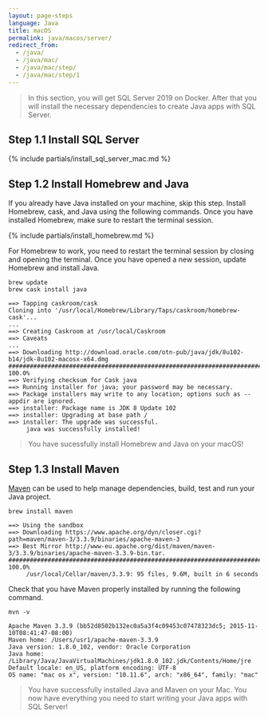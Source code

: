 ```yaml
---
layout: page-steps
language: Java
title: macOS
permalink: java/macos/server/
redirect_from:
  - /java/
  - /java/mac/
  - /java/mac/step/
  - /java/mac/step/1
---
```


> In this section, you will get SQL Server 2019 on Docker. After that you will install the necessary dependencies to create Java apps with SQL Server.

## Step 1.1 Install SQL Server

{% include partials/install_sql_server_mac.md %}

## Step 1.2 Install Homebrew and Java

If you already have Java installed on your machine, skip this step. Install Homebrew, cask, and Java using the following commands. Once you have installed Homebrew, make sure to restart the terminal session.

{% include partials/install_homebrew.md %}

For Homebrew to work, you need to restart the terminal session by closing and opening the terminal. Once you have opened a new session, update Homebrew and install Java.

```terminal
brew update
brew cask install java
```

```results
==> Tapping caskroom/cask
Cloning into '/usr/local/Homebrew/Library/Taps/caskroom/homebrew-cask'...
...
==> Creating Caskroom at /usr/local/Caskroom
==> Caveats
...
==> Downloading http://download.oracle.com/otn-pub/java/jdk/8u102-b14/jdk-8u102-macosx-x64.dmg
######################################################################## 100.0%
==> Verifying checksum for Cask java
==> Running installer for java; your password may be necessary.
==> Package installers may write to any location; options such as --appdir are ignored.
==> installer: Package name is JDK 8 Update 102
==> installer: Upgrading at base path /
==> installer: The upgrade was successful.
     java was successfully installed!
```

> You have sucessfully install Homebrew and Java on your macOS! 

## Step 1.3 Install Maven

[Maven](https://maven.apache.org/) can be used to help manage dependencies, build, test and run your Java project.

```terminal
brew install maven
```

```results
==> Using the sandbox
==> Downloading https://www.apache.org/dyn/closer.cgi?path=maven/maven-3/3.3.9/binaries/apache-maven-3
==> Best Mirror http://www-eu.apache.org/dist/maven/maven-3/3.3.9/binaries/apache-maven-3.3.9-bin.tar.
######################################################################## 100.0%
     /usr/local/Cellar/maven/3.3.9: 95 files, 9.6M, built in 6 seconds
```

Check that you have Maven properly installed by running the following command.

```terminal
mvn -v
```

```results
Apache Maven 3.3.9 (bb52d8502b132ec0a5a3f4c09453c07478323dc5; 2015-11-10T08:41:47-08:00)
Maven home: /Users/usr1/apache-maven-3.3.9
Java version: 1.8.0_102, vendor: Oracle Corporation
Java home: /Library/Java/JavaVirtualMachines/jdk1.8.0_102.jdk/Contents/Home/jre
Default locale: en_US, platform encoding: UTF-8
OS name: "mac os x", version: "10.11.6", arch: "x86_64", family: "mac"
```

> You have successfully installed Java and Maven on your Mac. You now have everything you need to start writing your Java apps with SQL Server!

